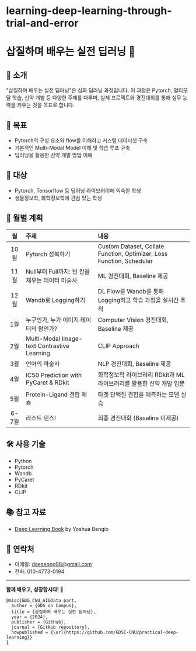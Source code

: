 # learning-deep-learning-through-trial-and-error


# 삽질하며 배우는 실전 딥러닝 🚀

## 🌟 소개

"삽질하며 배우는 실전 딥러닝"은 심화 딥러닝 과정입니다. 이 과정은 Pytorch, 멀티모달 학습, 신약 개발 등 다양한 주제를 다루며, 실제 프로젝트와 경진대회를 통해 실무 능력을 키우는 것을 목표로 합니다.

## 🎯 목표

- Pytorch의 구성 요소와 flow를 이해하고 커스텀 데이터셋 구축
- 기본적인 Multi-Modal Model 이해 및 학습 루프 구축
- 딥러닝을 활용한 신약 개발 방법 이해

## 👥 대상

- Pytorch, Tensorflow 등 딥러닝 라이브러리에 익숙한 학생
- 생물정보학, 화학정보학에 관심 있는 학생

## 📅 월별 계획

| 월 | 주제 | 내용 |
|:--:|:-----|:-----|
| 10월 | Pytorch 정복하기 | Custom Dataset, Collate Function, Optimizer, Loss Function, Scheduler |
| 11월 | Null부터 Full까지: 빈 칸을 채우는 데이터 마술사 | ML 경진대회, Baseline 제공 |
| 12월 | Wandb로 Logging하기 | DL Flow를 Wandb를 통해 Logging하고 학습 과정을 실시간 추적 |
| 1월 | 누구인가, 누가 이미지 데이터의 왕인가? | Computer Vision 경진대회, Baseline 제공 |
| 2월 | Multi-Modal Image-text Contrastive Learning | CLIP Approach |
| 3월 | 언어의 마술사 | NLP 경진대회, Baseline 제공 |
| 4월 | IC50 Prediction with PyCaret & RDkit | 화학정보학 라이브러리 RDkit과 ML 라이브러리를 활용한 신약 개발 입문 |
| 5월 | Protein-Ligand 결합 예측 | 타겟 단백질 결합을 예측하는 모델 실습 |
| 6-7월 | 라스트 댄스! | 최종 경진대회 (Baseline 미제공) |

## 🛠 사용 기술
- Python
- Pytorch
- Wandb
- PyCaret
- RDkit
- CLIP

## 📚 참고 자료

- [Deep Learning Book](https://www.deeplearningbook.org/) by Yoshua Bengio

## 💬 연락처

- 이메일: daeseong98@gmail.com
- 전화: 010-4773-0194

---

**함께 배우고, 성장합시다! 🚀**

```
@misc{GDG_CNU_AI&Data part,
  author = {GDG on Campus},
  title = {삽질하며 배우는 실전 딥러닝},
  year = {2024},
  publisher = {GitHub},
  journal = {GitHub repository},
  howpublished = {\url{https://github.com/GDSC-CNU/practical-deep-learning}}
}
```
